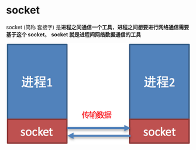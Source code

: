 # socket

socket \(简称 套接字\) 是**进程之间通信一个工具**，**进程之间想要进行网络通信需要基于这个 socket**。 **socket 就是进程间网络数据通信的工具**

![socket&#x6548;&#x679C;&#x56FE;](../../../.gitbook/assets/image%20%2843%29.png)



